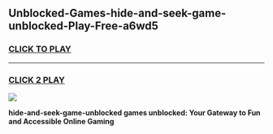 
## Unblocked-Games-hide-and-seek-game-unblocked-Play-Free-a6wd5
<h3>
<a href="https://premium76.site?title=hide-and-seek-game-unblocked&ref=18A1">CLICK TO PLAY</a></h3>
<hr>

<h3>
<a href="https://premium76.site?title=hide-and-seek-game-unblocked&ref=18A1">CLICK 2 PLAY</a>
  
</h3>

<a href="https://premium76.site?title=hide-and-seek-game-unblocked&ref=18A1"><img src="https://clearcache.store/games.png"></a>


**hide-and-seek-game-unblocked games unblocked: Your Gateway to Fun and Accessible Online Gaming**
